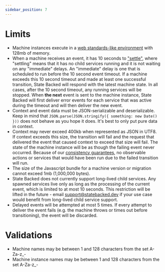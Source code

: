 ```yaml
---
sidebar_position: 7
---
```


# Limits

- Machine instances execute in a [web standards-like environment](./runtime-environment) with 128mb of memory.
- When a machine receives an event, it has 10 seconds to ["settle"](./settling), where "settling" means
  that it has no child services running and it is not waiting on any "immediate" delays.
  An "immediate" delay is one that is scheduled to run before the 10 second event timeout.
  If a machine exceeds this 10 second timeout and made at least one successful transition,
  State Backed will respond with the latest machine state.
  In all cases, after the 10 second timeout, any running services will be stopped.
  When **the next** event is sent to the machine instance, State Backed will first deliver
  error events for each service that was active during the timeout and will then deliver
  the new event.
- Context and event data must be JSON-serializable and deserializable. Keep in mind that
  `JSON.parse(JSON.stringify({ something: new Date() }))` does not behave as you hope it does.
  It's best to only put pure data in context.
- Context may never exceed 400kb when represented as JSON in UTF8. If context exceeds
  this size, the transition will fail and the request that delivered the event that caused
  context to exceed that size will fail. The state of the machine instance will be as though
  the failing event never occurred. Because of our [consistency guarantees](./consistency-guarantees),
  no observable actions or services that would have been run due to the failed transition will run.
- The size of the Javascript bundle for a machine version or migration cannot exceed 1mb (1,000,000 bytes).
- State Backed does not currently support long-lived child services.
  Any spawned services live only as long as the processing of the current event,
  which is limited to at most 10 seconds.
  This restriction will be lifted in the future - email
  [support@statebacked.dev](mailto:support@statebacked.dev) if your use case
  would benefit from long-lived child service support.
- Delayed events will be attempted at most 5 times. If every attempt to deliver the event fails
  (e.g. the machine throws or times out before transitioning), the event will be discarded.

# Validations

- Machine names may be between 1 and 128 characters from the set A-Za-z_-
- Machine instance names may be between 1 and 128 characters from the set A-Za-z_-
